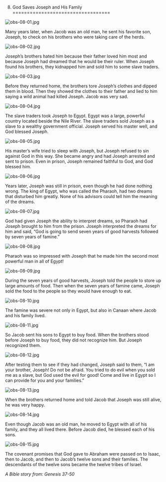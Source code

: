 8. God Saves Joseph and His Family
==================================

![obs-08-01.jpg](/_media/en/obs/obs-08-01.jpg?w=640&h=360&tok=97d6af "obs-08-01.jpg")

Many years later, when Jacob was an old man, he sent his favorite son,
Joseph, to check on his brothers who were taking care of the herds.

![obs-08-02.jpg](/_media/en/obs/obs-08-02.jpg?w=640&h=360&tok=6db533 "obs-08-02.jpg")

Joseph’s brothers hated him because their father loved him most and
because Joseph had dreamed that he would be their ruler. When Joseph
found his brothers, they kidnapped him and sold him to some slave
traders.

![obs-08-03.jpg](/_media/en/obs/obs-08-03.jpg?w=640&h=360&tok=1d2310 "obs-08-03.jpg")

Before they returned home, the brothers tore Joseph’s clothes and dipped
them in blood. Then they showed the clothes to their father and lied to
him saying a wild animal had killed Joseph. Jacob was very sad.

![obs-08-04.jpg](/_media/en/obs/obs-08-04.jpg?w=640&h=360&tok=fdb7c9 "obs-08-04.jpg")

The slave traders took Joseph to Egypt. Egypt was a large, powerful
country located beside the Nile River. The slave traders sold Joseph as
a slave to a wealthy government official. Joseph served his master well,
and God blessed Joseph.

![obs-08-05.jpg](/_media/en/obs/obs-08-05.jpg?w=640&h=360&tok=2cc033 "obs-08-05.jpg")

His master’s wife tried to sleep with Joseph, but Joseph refused to sin
against God in this way. She became angry and had Joseph arrested and
sent to prison. Even in prison, Joseph remained faithful to God, and God
blessed him.

![obs-08-06.jpg](/_media/en/obs/obs-08-06.jpg?w=640&h=360&tok=1bb6e2 "obs-08-06.jpg")

Years later, Joseph was still in prison, even though he had done nothing
wrong. The king of Egypt, who was called the Pharaoh, had two dreams
that disturbed him greatly. None of his advisors could tell him the
meaning of the dreams.

![obs-08-07.jpg](/_media/en/obs/obs-08-07.jpg?w=640&h=360&tok=c1e527 "obs-08-07.jpg")

God had given Joseph the ability to interpret dreams, so Pharaoh had
Joseph brought to him from the prison. Joseph interpreted the dreams for
him and said, “God is going to send seven years of good harvests
followed by seven years of famine.”

![obs-08-08.jpg](/_media/en/obs/obs-08-08.jpg?w=640&h=360&tok=66a157 "obs-08-08.jpg")

Pharaoh was so impressed with Joseph that he made him the second most
powerful man in all of Egypt!

![obs-08-09.jpg](/_media/en/obs/obs-08-09.jpg?w=640&h=360&tok=0d62b3 "obs-08-09.jpg")

During the seven years of good harvests, Joseph told the people to store
up large amounts of food. Then when the seven years of famine came,
Joseph sold the food to the people so they would have enough to eat.

![obs-08-10.jpg](/_media/en/obs/obs-08-10.jpg?w=640&h=360&tok=8d3d29 "obs-08-10.jpg")

The famine was severe not only in Egypt, but also in Canaan where Jacob
and his family lived.

![obs-08-11.jpg](/_media/en/obs/obs-08-11.jpg?w=640&h=360&tok=4883fb "obs-08-11.jpg")

So Jacob sent his sons to Egypt to buy food. When the brothers stood
before Joseph to buy food, they did not recognize him. But Joseph
recognized them.

![obs-08-12.jpg](/_media/en/obs/obs-08-12.jpg?w=640&h=360&tok=d0c745 "obs-08-12.jpg")

After testing them to see if they had changed, Joseph said to them, “I
am your brother, Joseph! Do not be afraid. You tried to do evil when you
sold me as a slave, but God used the evil for good! Come and live in
Egypt so I can provide for you and your families.”

![obs-08-13.jpg](/_media/en/obs/obs-08-13.jpg?w=640&h=360&tok=ece89f "obs-08-13.jpg")

When the brothers returned home and told Jacob that Joseph was still
alive, he was very happy.

![obs-08-14.jpg](/_media/en/obs/obs-08-14.jpg?w=640&h=360&tok=ed05be "obs-08-14.jpg")

Even though Jacob was an old man, he moved to Egypt with all of his
family, and they all lived there. Before Jacob died, he blessed each of
his sons.

![obs-08-15.jpg](/_media/en/obs/obs-08-15.jpg?w=640&h=360&tok=f4acd1 "obs-08-15.jpg")

The covenant promises that God gave to Abraham were passed on to Isaac,
then to Jacob, and then to Jacob’s twelve sons and their families. The
descendants of the twelve sons became the twelve tribes of Israel.

*A Bible story from: Genesis 37-50*
